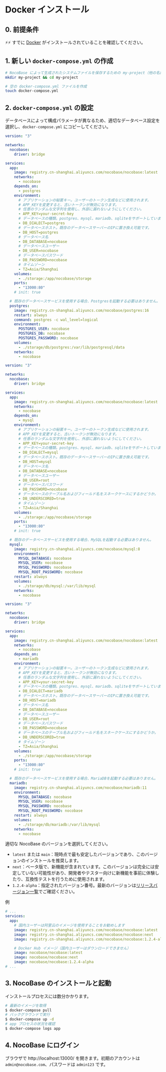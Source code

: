 # Docker インストール

## 0. 前提条件

⚡⚡ すでに [Docker](https://docs.docker.com/get-docker/) がインストールされていることを確認してください。

## 1. 新しい `docker-compose.yml` の作成

```bash
# NocoBase によって生成されたシステムファイルを保存するための my-project（他の名前でも可）という名前のフォルダを作成
mkdir my-project && cd my-project

# 空の docker-compose.yml ファイルを作成
touch docker-compose.yml
```

## 2. `docker-compose.yml` の設定

データベースによって構成パラメータが異なるため、適切なデータベース設定を選択し、`docker-compose.yml` にコピーしてください。

<Tabs>

<div label="PostgreSQL" name="postgres">

```yml
version: "3"

networks:
  nocobase:
    driver: bridge

services:
  app:
    image: registry.cn-shanghai.aliyuncs.com/nocobase/nocobase:latest
    networks:
      - nocobase
    depends_on:
      - postgres
    environment:
      # アプリケーションの秘匿キー。ユーザーのトークン生成などに使用されます。
      # APP_KEYを変更すると、古いトークンが無効になります。
      # 任意のランダムな文字列を使用し、外部に漏れないようにしてください。
      - APP_KEY=your-secret-key
      # データベースの種類。postgres、mysql、mariadb、sqliteをサポートしています。
      - DB_DIALECT=postgres
      # データベースホスト。既存のデータベースサーバーのIPに置き換え可能です。
      - DB_HOST=postgres
      # データベース名
      - DB_DATABASE=nocobase
      # データベースユーザー
      - DB_USER=nocobase
      # データベースパスワード
      - DB_PASSWORD=nocobase
      # タイムゾーン
      - TZ=Asia/Shanghai
    volumes:
      - ./storage:/app/nocobase/storage
    ports:
      - "13000:80"
    # init: true

  # 既存のデータベースサービスを使用する場合、Postgresを起動する必要はありません。
  postgres:
    image: registry.cn-shanghai.aliyuncs.com/nocobase/postgres:16
    restart: always
    command: postgres -c wal_level=logical
    environment:
      POSTGRES_USER: nocobase
      POSTGRES_DB: nocobase
      POSTGRES_PASSWORD: nocobase
    volumes:
      - ./storage/db/postgres:/var/lib/postgresql/data
    networks:
      - nocobase
```

</div>

<div label="MySQL" name="mysql">

```yml
version: "3"

networks:
  nocobase:
    driver: bridge

services:
  app:
    image: registry.cn-shanghai.aliyuncs.com/nocobase/nocobase:latest
    networks:
      - nocobase
    depends_on:
      - mysql
    environment:
      # アプリケーションの秘匿キー。ユーザーのトークン生成などに使用されます。
      # APP_KEYを変更すると、古いトークンが無効になります。
      # 任意のランダムな文字列を使用し、外部に漏れないようにしてください。
      - APP_KEY=your-secret-key
      # データベースの種類。postgres、mysql、mariadb、sqliteをサポートしています。
      - DB_DIALECT=mysql
      # データベースホスト。既存のデータベースサーバーのIPに置き換え可能です。
      - DB_HOST=mysql
      # データベース名
      - DB_DATABASE=nocobase
      # データベースユーザー
      - DB_USER=root
      # データベースパスワード
      - DB_PASSWORD=nocobase
      # データベースのテーブル名およびフィールド名をスネークケースにするかどうか。
      - DB_UNDERSCORED=true
      # タイムゾーン
      - TZ=Asia/Shanghai
    volumes:
      - ./storage:/app/nocobase/storage
    ports:
      - "13000:80"
    # init: true

  # 既存のデータベースサービスを使用する場合、MySQLを起動する必要はありません。
  mysql:
    image: registry.cn-shanghai.aliyuncs.com/nocobase/mysql:8
    environment:
      MYSQL_DATABASE: nocobase
      MYSQL_USER: nocobase
      MYSQL_PASSWORD: nocobase
      MYSQL_ROOT_PASSWORD: nocobase
    restart: always
    volumes:
      - ./storage/db/mysql:/var/lib/mysql
    networks:
      - nocobase
```

</div>

<div label="MariaDB" name="mariadb">

```yml
version: "3"

networks:
  nocobase:
    driver: bridge

services:
  app:
    image: registry.cn-shanghai.aliyuncs.com/nocobase/nocobase:latest
    networks:
      - nocobase
    depends_on:
      - mariadb
    environment:
      # アプリケーションの秘匿キー。ユーザーのトークン生成などに使用されます。
      # APP_KEYを変更すると、古いトークンが無効になります。
      # 任意のランダムな文字列を使用し、外部に漏れないようにしてください。
      - APP_KEY=your-secret-key
      # データベースの種類。postgres、mysql、mariadb、sqliteをサポートしています。
      - DB_DIALECT=mariadb
      # データベースホスト。既存のデータベースサーバーのIPに置き換え可能です。
      - DB_HOST=mariadb
      # データベース名
      - DB_DATABASE=nocobase
      # データベースユーザー
      - DB_USER=root
      # データベースパスワード
      - DB_PASSWORD=nocobase
      # データベースのテーブル名およびフィールド名をスネークケースにするかどうか。
      - DB_UNDERSCORED=true
      # タイムゾーン
      - TZ=Asia/Shanghai
    volumes:
      - ./storage:/app/nocobase/storage
    ports:
      - "13000:80"
    # init: true

  # 既存のデータベースサービスを使用する場合、MariaDBを起動する必要はありません。
  mariadb:
    image: registry.cn-shanghai.aliyuncs.com/nocobase/mariadb:11
    environment:
      MYSQL_DATABASE: nocobase
      MYSQL_USER: nocobase
      MYSQL_PASSWORD: nocobase
      MYSQL_ROOT_PASSWORD: nocobase
    restart: always
    volumes:
      - ./storage/db/mariadb:/var/lib/mysql
    networks:
      - nocobase
```

</div>
</Tabs>

適切な NocoBase のバージョンを選択してください。

- `latest` または `main`：現時点で最も安定したバージョンであり、このバージョンのインストールを推奨します。
- `next`：ベータ版で、新機能が含まれています。このバージョンは完全には安定していない可能性があり、開発者やテスター向けに新機能を事前に体験したり、互換性テストを行うために使用されます。
- `1.2.4-alpha`：指定されたバージョン番号。最新のバージョンは[リリースバージョン一覧](https://hub.docker.com/r/nocobase/nocobase/tags)でご確認ください。

例

```yml
# ...
services:
  app:
    # 国内ユーザーは阿里云のイメージを使用することをお勧めします
    image: registry.cn-shanghai.aliyuncs.com/nocobase/nocobase:latest
    image: registry.cn-shanghai.aliyuncs.com/nocobase/nocobase:next
    image: registry.cn-shanghai.aliyuncs.com/nocobase/nocobase:1.2.4-alpha

    # Docker Hub イメージ（国内ユーザーはダウンロードできません）
    image: nocobase/nocobase:latest
    image: nocobase/nocobase:next
    image: nocobase/nocobase:1.2.4-alpha
# ...
```

## 3. NocoBase のインストールと起動

インストールプロセスには数分かかります。

```bash
# 最新のイメージを取得
$ docker-compose pull
# バックグラウンドで実行
$ docker-compose up -d
# app プロセスの状況を確認
$ docker-compose logs app
```

## 4. NocoBase にログイン

ブラウザで http://localhost:13000/ を開きます。初期のアカウントは `admin@nocobase.com`、パスワードは `admin123` です。

